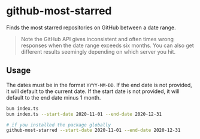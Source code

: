 # github-most-starred

Finds the most starred repositories on GitHub between a date range.

> Note the GitHub API gives inconsistent and often times wrong responses when the date range exceeds six months. You can also get different results seemingly depending on which server you hit.

## Usage

The dates must be in the format `YYYY-MM-DD`. If the end date is not provided, it will default to the current date.
If the start date is not provided, it will default to the end date minus 1 month.

```bash
bun index.ts
bun index.ts --start-date 2020-11-01 --end-date 2020-12-31

# if you installed the package globally
github-most-starred --start-date 2020-11-01 --end-date 2020-12-31
```